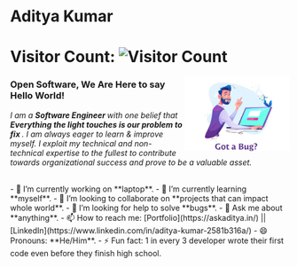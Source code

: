 # Aditya Kumar 


# Visitor Count:  ![Visitor Count](https://profile-counter.glitch.me/{adityaxtalk}/count.svg)

<img align="right" alt="BUG Fix" src="assets/bug.jpg" width="190" aria-label="No Worries! I will fix it"/>

### Open Software, We Are Here to say Hello World!
<p>
  <em>
    I am a <b>Software Engineer </b> with one belief that <b>Everything the light touches is our problem to fix </b>. I am always eager to learn & improve myself. I exploit my technical and non-technical expertise to the fullest to contribute towards organizational success and prove to be a valuable asset.
  </em>
 </p>

<br/>
- 🔭 I’m currently working on **laptop**.
- 🌱 I’m currently learning **myself**.
- 👯 I’m looking to collaborate on **projects that can impact whole world**.
- 🤔 I’m looking for help to solve **bugs**.
- 💬 Ask me about **anything**.
- 📫 How to reach me: [Portfolio](https://askaditya.in/) || [LinkedIn](https://www.linkedin.com/in/aditya-kumar-2581b316a/)
- 😄 Pronouns: **He/Him**.
- ⚡ Fun fact: 1 in every 3 developer wrote their first code even before they finish high school.
